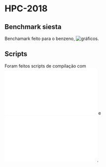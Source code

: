 # HPC-2018

## Benchmark siesta

Benchamark feito para o benzeno, ![gráficos](/7_Benchmark/benzene/time).

## Scripts

Foram feitos scripts de compilação com ![gfortran](/7_Benchmark/siesta-4.0.1/gfortran-compiler.sh) e ![ifort](/7_Benchmark/siesta-4.0.1/intel-compiler.sh).
